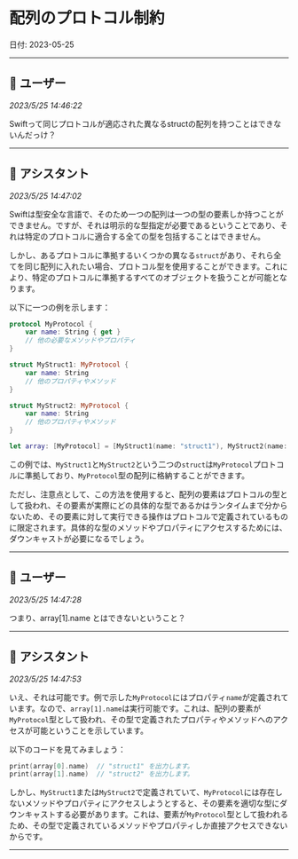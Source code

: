 # 配列のプロトコル制約

日付: 2023-05-25

---

## 👤 ユーザー
*2023/5/25 14:46:22*

Swiftって同じプロトコルが適応された異なるstructの配列を持つことはできないんだっけ？

---

## 🤖 アシスタント
*2023/5/25 14:47:02*

Swiftは型安全な言語で、そのため一つの配列は一つの型の要素しか持つことができません。ですが、それは明示的な型指定が必要であるということであり、それは特定のプロトコルに適合する全ての型を包括することはできません。

しかし、あるプロトコルに準拠するいくつかの異なる`struct`があり、それら全てを同じ配列に入れたい場合、プロトコル型を使用することができます。これにより、特定のプロトコルに準拠するすべてのオブジェクトを扱うことが可能となります。

以下に一つの例を示します：

```swift
protocol MyProtocol {
    var name: String { get }
    // 他の必要なメソッドやプロパティ
}

struct MyStruct1: MyProtocol {
    var name: String
    // 他のプロパティやメソッド
}

struct MyStruct2: MyProtocol {
    var name: String
    // 他のプロパティやメソッド
}

let array: [MyProtocol] = [MyStruct1(name: "struct1"), MyStruct2(name: "struct2")]
```

この例では、`MyStruct1`と`MyStruct2`という二つの`struct`は`MyProtocol`プロトコルに準拠しており、`MyProtocol`型の配列に格納することができます。

ただし、注意点として、この方法を使用すると、配列の要素はプロトコルの型として扱われ、その要素が実際にどの具体的な型であるかはランタイムまで分からないため、その要素に対して実行できる操作はプロトコルで定義されているものに限定されます。具体的な型のメソッドやプロパティにアクセスするためには、ダウンキャストが必要になるでしょう。

---

## 👤 ユーザー
*2023/5/25 14:47:28*

つまり、array\[1\].name とはできないということ？

---

## 🤖 アシスタント
*2023/5/25 14:47:53*

いえ、それは可能です。例で示した`MyProtocol`にはプロパティ`name`が定義されています。なので、`array[1].name`は実行可能です。これは、配列の要素が`MyProtocol`型として扱われ、その型で定義されたプロパティやメソッドへのアクセスが可能ということを示しています。

以下のコードを見てみましょう：

```swift
print(array[0].name)  // "struct1" を出力します。
print(array[1].name)  // "struct2" を出力します。
```

しかし、`MyStruct1`または`MyStruct2`で定義されていて、`MyProtocol`には存在しないメソッドやプロパティにアクセスしようとすると、その要素を適切な型にダウンキャストする必要があります。これは、要素が`MyProtocol`型として扱われるため、その型で定義されているメソッドやプロパティしか直接アクセスできないからです。

---
